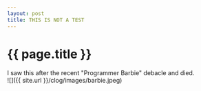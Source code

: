 ```yaml
---
layout: post
title: THIS IS NOT A TEST
---
```


{{ page.title }}
================

<p class="meta">
I saw this after the recent "Programmer Barbie" debacle and died. 

<br>
![]({{ site.url }}/clog/images/barbie.jpeg)

